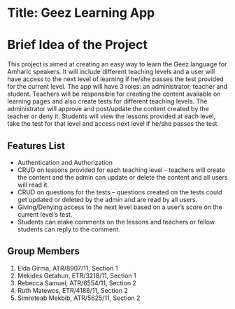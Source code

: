 # Title: Geez Learning App
# Brief Idea of the Project
This project is aimed at creating an easy way to learn the Geez language for Amharic speakers. 
It will include different teaching levels and a user will have access to the next level of learning if 
he/she passes the test provided for the current level. The app will have 3 roles: an administrator, 
teacher and student. Teachers will be responsible for creating the content available on learning 
pages and also create tests for different teaching levels. The administrator will approve 
and post/update the content created by the teacher or deny it. Students will view the lessons provided 
at each level, take the test for that level and access next level if he/she passes the test.

## Features List
*	Authentication and Authorization
*	CRUD on lessons provided for each teaching level - teachers will create the content and the admin can update or delete the content and all users will read it.
*	CRUD on questions for the tests – questions created on the tests could get updated or deleted by the admin and are read by all users.
*	Giving/Denying access to the next level based on a user’s score on the current level’s test. 
*	Students can make comments on the lessons and teachers or fellow students can reply to the comment. 

## Group Members
1.	Elda Girma,          ATR/8907/11,   Section 1
2.	Mekides Getahun,      ETR/3218/11,    Section 1
3.	Rebecca Samuel,       ATR/6554/11,    Section 2
4.	Ruth Matewos,        ETR/4188/11,    Section 2
5.	Simreteab Mekbib,     ATR/5625/11,    Section 2

